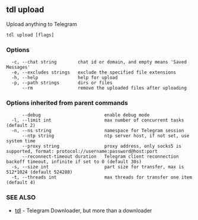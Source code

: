 ## tdl upload

Upload anything to Telegram

```
tdl upload [flags]
```

### Options

```
  -c, --chat string        chat id or domain, and empty means 'Saved Messages'
  -e, --excludes strings   exclude the specified file extensions
  -h, --help               help for upload
  -p, --path strings       dirs or files
      --rm                 remove the uploaded files after uploading
```

### Options inherited from parent commands

```
      --debug                        enable debug mode
  -l, --limit int                    max number of concurrent tasks (default 2)
  -n, --ns string                    namespace for Telegram session
      --ntp string                   ntp server host, if not set, use system time
      --proxy string                 proxy address, only socks5 is supported, format: protocol://username:password@host:port
      --reconnect-timeout duration   Telegram client reconnection backoff timeout, infinite if set to 0 (default 30s)
  -s, --size int                     part size for transfer, max is 512*1024 (default 524288)
  -t, --threads int                  max threads for transfer one item (default 4)
```

### SEE ALSO

* [tdl](tdl.md)	 - Telegram Downloader, but more than a downloader

